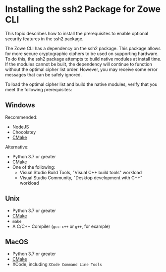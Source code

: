 # Installing the ssh2 Package for Zowe CLI

This topic describes how to install the prerequisites to enable optional security features in the ssh2 package.  

The Zowe CLI has a dependency on the ssh2 package. This package allows for more secure cryptographic ciphers to be used on supporting hardware. To do this, the ssh2 package attempts to build native modules at install time. If the modules cannot be built, the dependency will continue to function without the optimal cipher list order. However, you may receive some error messages that can be safely ignored.

To load the optimal cipher list and build the native modules, verify that you meet the following prerequisites:

## Windows

Recommended:

- NodeJS
- Chocolatey
- [CMake](https://cmake.org/download/)

Alternative:

- Python 3.7 or greater
- [CMake](https://cmake.org/download/)
- One of the following:
  - Visual Studio Build Tools, "Visual C++ build tools" workload
  - Visual Studio Community, "Desktop development with C++" workload

## Unix

- Python 3.7 or greater
- [CMake](https://cmake.org/download/)
- `make`
- A C/C++ Compiler (`gcc-c++` or `g++`, for example)

## MacOS

- Python 3.7 or greater
- [CMake](https://cmake.org/download/)
- XCode, including `XCode Command Line Tools`
